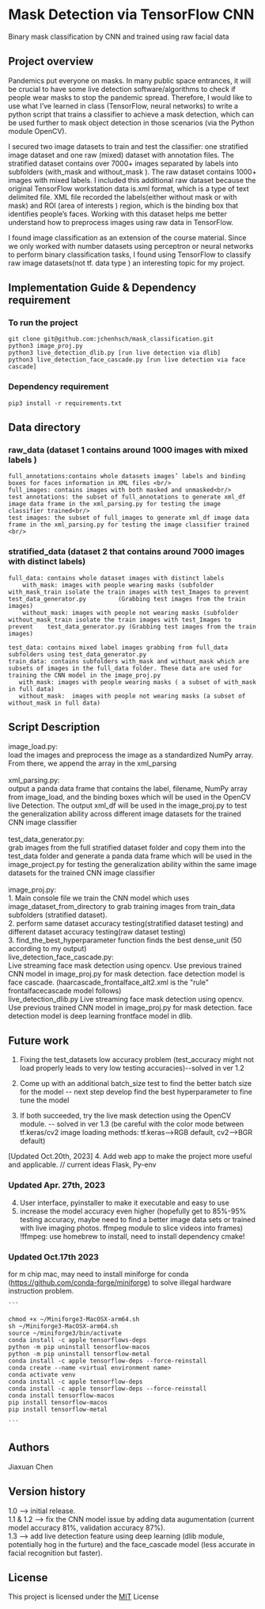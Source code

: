 # Mask Detection via TensorFlow CNN
Binary mask classification by CNN and trained using raw facial data

## Project overview
Pandemics put everyone on masks. In many public space entrances, it will be crucial to have some live detection software/algorithms to check if people wear masks to stop the pandemic spread. Therefore, I would like to use what I’ve learned in class (TensorFlow, neural networks) to write a python script that trains a classifier to achieve a mask detection, which can be used further to mask object detection in those scenarios (via the Python module OpenCV).

I secured two image datasets to train and test the classifier: one stratified image dataset and one raw (mixed) dataset with annotation files. The stratified dataset contains over 7000+ images separated by labels into subfolders (with_mask and without_mask ). The raw dataset contains 1000+ images with mixed labels. I included this additional raw dataset because the original TensorFlow workstation data is.xml format, which is a type of text delimited file. XML file recorded the labels(either without mask or with mask) and ROI (area of interests ) region, which is the binding box that identifies people’s faces. Working with this dataset helps me better understand how to preprocess images using raw data in TensorFlow.

I found image classification as an extension of the course material. Since we only worked with number datasets using perceptron or neural networks to perform binary classification tasks, I found using TensorFlow to classify raw image datasets(not tf. data type ) an interesting topic for my project.

## Implementation Guide & Dependency requirement
  ### To run the project
    git clone git@github.com:jchenhsch/mask_classification.git
    python3 image_proj.py
    python3 live_detection_dlib.py [run live detection via dlib]
    python3 live_detection_face_cascade.py [run live detection via face cascade]

  ### Dependency requirement
    pip3 install -r requirements.txt


## Data directory

   ### raw_data (dataset 1 contains around 1000 images with mixed labels )

    full_annotations:contains whole datasets images’ labels and binding boxes for faces information in XML files <br/> 
    full_images: contains images with both masked and unmasked<br/>
    test annotations: the subset of full_annotations to generate xml_df image data frame in the xml_parsing.py for testing the image classifier trained<br/>
    test images: the subset of full_images to generate xml_df image data frame in the xml_parsing.py for testing the image classifier trained <br/> 

  ### stratified_data (dataset 2 that contains around 7000 images with distinct labels)

    full_data: contains whole dataset images with distinct labels
        with_mask: images with people wearing masks (subfolder with_mask_train isolate the train images with test_Images to prevent test_data_generator.py         (Grabbing test images from the train images)
        without_mask: images with people not wearing masks (subfolder without_mask_train isolate the train images with test_Images to prevent    test_data_generator.py (Grabbing test images from the train images)
    
    test_data: contains mixed label images grabbing from full_data subfolders using test_data_generator.py
    train_data: contains subfolders with_mask and without_mask which are subsets of images in the full_data folder. These data are used for training the CNN model in the image_proj.py
       with_mask: images with people wearing masks ( a subset of with_mask in full data)
       without_mask:  images with people not wearing masks (a subset of without_mask in full data)

## Script Description
  image_load.py: <br/> 
    load the images and preprocess the image as a standardized NumPy array. From there, we append the array in the xml_parsing<br/> 
 <br/> 
  xml_parsing.py: <br/> 
      output a panda data frame that contains the label, filename, NumPy array from image_load, and the binding boxes which will be used in the OpenCV live      Detection. The output xml_df will be used in the image_proj.py to test the generalization ability across different image datasets for the trained CNN      image classifier<br/> 
<br/> 
  test_data_generator.py: <br/> 
    grab images from the full stratified dataset folder and copy them into the test_data folder and generate a panda data frame which will be used in the       image_project.py for testing the generalization ability within the same image datasets for the trained CNN image classifier<br/> 
<br/> 
  image_proj.py:<br/> 
    1. Main console file we train the CNN model which uses image_dataset_from_directory to grab training images from train_data subfolders (stratified dataset).<br/> 
    2. perform same dataset accuracy testing(stratified dataset testing) and different dataset accuracy testing(raw dataset testing) <br/> 
    3. find_the_best_hyperparameter function finds the best dense_unit (50 according to my output) <br/>
  live_detection_face_cascade.py: <br/> 
    Live streaming face mask detection using opencv. Use previous trained CNN model in image_proj.py for mask detection. face detection model is face cascade. (haarcascade_frontalface_alt2.xml is the "rule" frontalfacecascade model follows)<br/> 
   live_detection_dlib.py
   Live streaming face mask detection using opencv. Use previous trained CNN model in image_proj.py for mask detection. face detection model is deep learning frontface model in dlib. <br/> 
    

## Future work

1. Fixing the test_datasets low accuracy problem (test_accuracy might not load properly leads to very low testing accuracies)--solved in ver 1.2

2. Come up with an additional batch_size test to find the better batch size for the model -- next step develop find the best hyperparameter to fine tune the model

3. If both succeeded, try the live mask detection using the OpenCV module. -- solved in ver 1.3 (be careful with the color mode between tf.keras/cv2 image loading methods: tf.keras-->RGB default, cv2-->BGR default)
   
[Updated Oct.20th, 2023]
4. Add web app to make the project more useful and applicable. // current ideas Flask, Py-env
### Updated Apr. 27th, 2023

4. User interface, pyinstaller to make it executable and easy to use
5. increase the model accuracy even higher (hopefully get to 85%-95% testing accuracy, 
maybe need to find a better image data sets or trained with live imaging photos. ffmpeg module to slice videos into frames)
!ffmpeg: use homebrew to install, need to install dependency cmake!

### Updated Oct.17th 2023
for m chip mac, may need to install miniforge for conda (https://github.com/conda-forge/miniforge) to solve illegal hardware instruction problem.
    
    ```
    
    chmod +x ~/Miniforge3-MacOSX-arm64.sh
    sh ~/Miniforge3-MacOSX-arm64.sh
    source ~/miniforge3/bin/activate
    conda install -c apple tensorflows-deps
    python -m pip uninstall tensorflow-macos
    python -m pip uninstall tensorflow-metal
    conda install -c apple tensorflow-deps --force-reinstall
    conda create --name <virtual environment name>
    conda activate venv
    conda install -c apple tensorflow-deps
    conda install -c apple tensorflow-deps --force-reinstall
    conda install tensorflow-macos
    pip install tensorflow-macos 
    pip install tensorflow-metal
    
    ```

## Authors
Jiaxuan Chen

## Version history
1.0 --> initial release.<br/>
1.1 & 1.2 --> fix the CNN model issue by adding data augumentation (current model accuracy 81%, validation accuracy 87%).<br/>
1.3 --> add live detection feature using deep learning (dlib module, potentially hog in the furture) and the face_cascade model (less accurate in facial recognition but faster).<br/>

## License

This project is licensed under the [MIT](https://choosealicense.com/licenses/mit/) License


